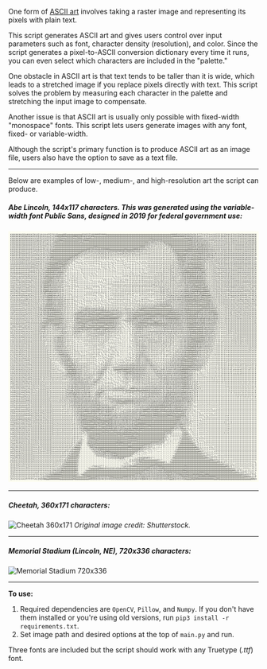 One form of [ASCII art](https://en.wikipedia.org/wiki/ASCII_art) involves taking a raster image and representing its pixels with plain text.

This script generates ASCII art and gives users control over input parameters such as font, character density (resolution), and color. Since the script generates a pixel-to-ASCII conversion dictionary every time it runs, you can even select which characters are included in the "palette."

One obstacle in ASCII art is that text tends to be taller than it is wide, which leads to a stretched image if you replace pixels directly with text. This script solves the problem by measuring each character in the palette and stretching the input image to compensate.

Another issue is that ASCII art is usually only possible with fixed-width "monospace" fonts. This script lets users generate images with any font, fixed- or variable-width.

Although the script's primary function is to produce ASCII art as an image file, users also have the option to save as a text file.

---

Below are examples of low-, medium-, and high-resolution art the script can produce.

##### _Abe Lincoln, 144x117 characters. This was generated using the variable-width font Public Sans, designed in 2019 for federal government use:_
![Abe Lincoln 120x86](img/abe_output_144x117.jpg)

---

##### _Cheetah, 360x171 characters:_
![Cheetah 360x171](img/cheetah_output_360x171.jpg)
_Original image credit: Shutterstock._

---

##### _Memorial Stadium (Lincoln, NE), 720x336 characters:_
![Memorial Stadium 720x336](img/memorial_stadium_output_720x336_resized.jpg)

---

**To use:**

1. Required dependencies are `OpenCV`, `Pillow`, and `Numpy`. If you don't have them installed or you're using old versions, run `pip3 install -r requirements.txt`.
2. Set image path and desired options at the top of `main.py` and run.

Three fonts are included but the script should work with any Truetype (_.ttf_) font.
